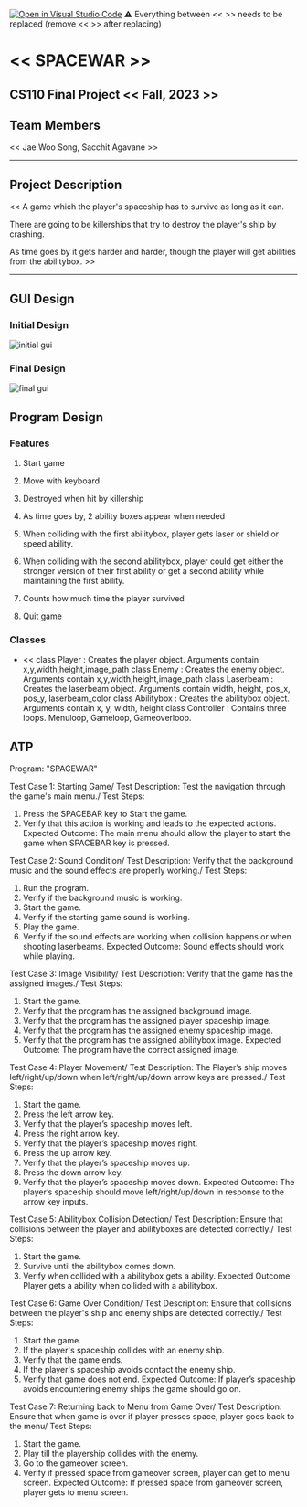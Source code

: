 [![Open in Visual Studio Code](https://classroom.github.com/assets/open-in-vscode-718a45dd9cf7e7f842a935f5ebbe5719a5e09af4491e668f4dbf3b35d5cca122.svg)](https://classroom.github.com/online_ide?assignment_repo_id=12803313&assignment_repo_type=AssignmentRepo)
:warning: Everything between << >> needs to be replaced (remove << >> after replacing)

# << SPACEWAR >>
## CS110 Final Project  << Fall, 2023 >>

## Team Members

<< Jae Woo Song, Sacchit Agavane >>

***

## Project Description

<< A game which the player's spaceship has to survive as long as it can.

There are going to be killerships that try to destroy the player's ship by crashing.

As time goes by it gets harder and harder, though the player will get abilities from the abilitybox. >>

***    

## GUI Design

### Initial Design

![initial gui](assets/gui.jpg)

### Final Design

![final gui](assets/finalgui.png)

## Program Design

### Features

1. Start game

2. Move with keyboard

3. Destroyed when hit by killership

4. As time goes by, 2 ability boxes appear when needed

5. When colliding with the first abilitybox, player gets laser or shield or speed ability.

6. When colliding with the second abilitybox, player could get either the stronger version of their 
   first ability or get a second ability while maintaining the first ability.

7. Counts how much time the player survived

8. Quit game

### Classes

- << 
class Player : Creates the player object. Arguments contain x,y,width,height,image_path
class Enemy : Creates the enemy object. Arguments contain x,y,width,height,image_path
class Laserbeam : Creates the laserbeam object. Arguments contain width, height, pos_x, pos_y, laserbeam_color
class Abilitybox : Creates the abilitybox object. Arguments contain x, y, width, height
class Controller : Contains three loops. Menuloop, Gameloop, Gameoverloop. 
     >>

## ATP
Program: "SPACEWAR"

Test Case 1: Starting Game/
Test Description: Test the navigation through the game's main menu./
Test Steps:
1.	Press the SPACEBAR key to Start the game.
2.	Verify that this action is working and leads to the expected actions.
Expected Outcome: The main menu should allow the player to start the game when SPACEBAR key is pressed.

Test Case 2: Sound Condition/
Test Description: Verify that the background music and the sound effects are properly working./
Test Steps:
1.	Run the program.
2.	Verify if the background music is working.
3.	Start the game.
4.  Verify if the starting game sound is working.
5.  Play the game.
6.  Verify if the sound effects are working when collision happens or when shooting laserbeams.
Expected Outcome: Sound effects should work while playing.

Test Case 3: Image Visibility/
Test Description: Verify that the game has the assigned images./
Test Steps:
1.	Start the game.
2.	Verify that the program has the assigned background image.
3.	Verify that the program has the assigned player spaceship image.
4.	Verify that the program has the assigned enemy spaceship image.
5.  Verify that the program has the assigned abilitybox image.
Expected Outcome: The program have the correct assigned image.

Test Case 4: Player Movement/
Test Description: The Player’s ship moves left/right/up/down when left/right/up/down arrow keys are pressed./
Test Steps:
1.	Start the game.
2.	Press the left arrow key.
3.	Verify that the player’s spaceship moves left.
4.	Press the right arrow key.
5.	Verify that the player’s spaceship moves right.
6.	Press the up arrow key.
7.	Verify that the player’s spaceship moves up.
8.	Press the down arrow key.
9.	Verify that the player’s spaceship moves down.
Expected Outcome: The player’s spaceship should move left/right/up/down in response to the arrow key inputs.

Test Case 5: Abilitybox Collision Detection/
Test Description: Ensure that collisions between the player and abilityboxes are detected correctly./
Test Steps:
1.	Start the game.
2.	Survive until the abilitybox comes down.
3.	Verify when collided with a abilitybox gets a ability.
Expected Outcome: Player gets a ability when collided with a abilitybox.

Test Case 6: Game Over Condition/
Test Description: Ensure that collisions between the player's ship and enemy ships are detected correctly./
Test Steps:
1.	Start the game.
2.	If the player's spaceship collides with an enemy ship.
3.	Verify that the game ends.
4.	If the player's spaceship avoids contact the enemy ship.
5.	Verify that game does not end.
Expected Outcome: If player’s spaceship avoids encountering enemy ships the game should go on.

Test Case 7: Returning back to Menu from Game Over/
Test Description: Ensure that when game is over if player presses space, player goes back to the menu/
Test Steps:
1.	Start the game.
2.	Play till the playership collides with the enemy.
3.	Go to the gameover screen.
4.	Verify if pressed space from gameover screen, player can get to menu screen.
Expected Outcome: If pressed space from gameover screen, player gets to menu screen.




